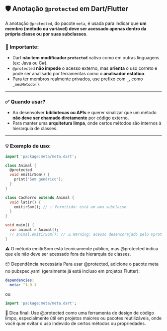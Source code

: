 ## 🛡️ Anotação `@protected` em Dart/Flutter

A anotação `@protected`, do pacote `meta`, é usada para indicar que **um membro (método ou variável) deve ser acessado apenas dentro da própria classe ou por suas subclasses**.

### 📌 Importante:
- Dart **não tem modificador `protected`** nativo como em outras linguagens (ex: Java ou C#).
- `@protected` **não impede** o acesso externo, mas **orienta** o uso correto e pode ser analisado por ferramentas como o **analisador estático**.
- Para ter membros realmente privados, use prefixo com `_`, como `_meuMetodo()`.

---

### ✅ Quando usar?

- Ao desenvolver **bibliotecas ou APIs** e querer sinalizar que um método **não deve ser chamado diretamente** por código externo.
- Para manter uma **arquitetura limpa**, onde certos métodos são internos à hierarquia de classes.

---

### 💡 Exemplo de uso:

```dart
import 'package:meta/meta.dart';

class Animal {
  @protected
  void emitirSom() {
    print('Som genérico');
  }
}

class Cachorro extends Animal {
  void latir() {
    emitirSom(); // ✅ Permitido: está em uma subclasse
  }
}

void main() {
  var animal = Animal();
  // animal.emitirSom(); // ⚠️ Warning: acesso desencorajado pelo @protected
}
```

⚠️ O método emitirSom está tecnicamente público, mas @protected indica que ele não deve ser acessado fora da hierarquia de classes.

📦 Dependência necessária
Para usar @protected, adicione o pacote meta no pubspec.yaml (geralmente já está incluso em projetos Flutter):

```yaml
dependencies:
  meta: ^1.9.1
```
ou

```dart
import 'package:meta/meta.dart';
```
🧠 Dica final:
Use @protected como uma ferramenta de design de código limpo, especialmente útil em projetos maiores ou pacotes reutilizáveis, onde você quer evitar o uso indevido de certos métodos ou propriedades.
